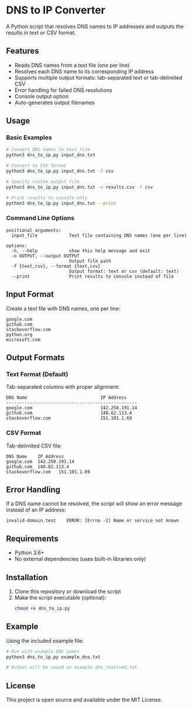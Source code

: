# DNS to IP Converter

A Python script that resolves DNS names to IP addresses and outputs the results in text or CSV format.

## Features

- Reads DNS names from a text file (one per line)
- Resolves each DNS name to its corresponding IP address
- Supports multiple output formats: tab-separated text or tab-delimited CSV
- Error handling for failed DNS resolutions
- Console output option
- Auto-generates output filenames

## Usage

### Basic Examples

```bash
# Convert DNS names to text file
python3 dns_to_ip.py input_dns.txt

# Convert to CSV format
python3 dns_to_ip.py input_dns.txt -f csv

# Specify custom output file
python3 dns_to_ip.py input_dns.txt -o results.csv -f csv

# Print results to console only
python3 dns_to_ip.py input_dns.txt --print
```

### Command Line Options

```
positional arguments:
  input_file            Text file containing DNS names (one per line)

options:
  -h, --help            show this help message and exit
  -o OUTPUT, --output OUTPUT
                        Output file path
  -f {text,csv}, --format {text,csv}
                        Output format: text or csv (default: text)
  --print               Print results to console instead of file
```

## Input Format

Create a text file with DNS names, one per line:

```
google.com
github.com
stackoverflow.com
python.org
microsoft.com
```

## Output Formats

### Text Format (Default)
Tab-separated columns with proper alignment:
```
DNS Name                            IP Address     
--------------------------------------------------
google.com                          142.250.191.14 
github.com                          140.82.113.4   
stackoverflow.com                   151.101.1.69   
```

### CSV Format
Tab-delimited CSV file:
```
DNS Name	IP Address
google.com	142.250.191.14
github.com	140.82.113.4
stackoverflow.com	151.101.1.69
```

## Error Handling

If a DNS name cannot be resolved, the script will show an error message instead of an IP address:
```
invalid-domain.test    ERROR: [Errno -2] Name or service not known
```

## Requirements

- Python 3.6+
- No external dependencies (uses built-in libraries only)

## Installation

1. Clone this repository or download the script
2. Make the script executable (optional):
   ```bash
   chmod +x dns_to_ip.py
   ```

## Example

Using the included example file:

```bash
# Run with example DNS names
python3 dns_to_ip.py example_dns.txt

# Output will be saved as example_dns_resolved.txt
```

## License

This project is open source and available under the MIT License.